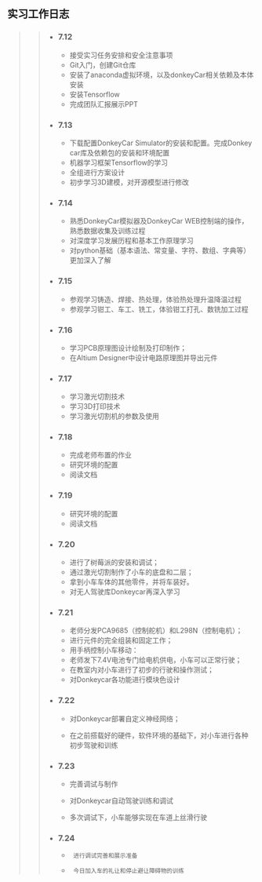 ## 实习工作日志

> > - ###  7.12
> >
> >   - 接受实习任务安排和安全注意事项
> >   - Git入门，创建Git仓库
> >   - 安装了anaconda虚拟环境，以及donkeyCar相关依赖及本体安装
> >   - 安装Tensorflow
> >   - 完成团队汇报展示PPT
> >
> > - ### 7.13
> >
> >   - 下载配置DonkeyCar Simulator的安装和配置。完成Donkey car库及依赖包的安装和环境配置
> >   - 机器学习框架Tensorflow的学习
> >   - 全组进行方案设计
> >   - 初步学习3D建模，对开源模型进行修改
> >
> > - ### 7.14
> >
> >   - 熟悉DonkeyCar模拟器及DonkeyCar WEB控制端的操作，熟悉数据收集及训练过程
> >   - 对深度学习发展历程和基本工作原理学习
> >   - 对python基础（基本语法、常变量、字符、数组、字典等）更加深入了解
> >
> > - ### 7.15
> >
> >   - 参观学习铸造、焊接、热处理，体验热处理升温降温过程
> >   - 参观学习钳工、车工、铣工，体验钳工打孔、数铣加工过程
> >
> > - ### 7.16
> >
> >   - 学习PCB原理图设计绘制及打印制作；
> >   - 在Altium Designer中设计电路原理图并导出元件
> >
> > - ### 7.17
> >
> >   - 学习激光切割技术
> >   - 学习3D打印技术
> >   - 学习激光切割机的参数及使用
> >
> > - ### 7.18
> >
> >   - 完成老师布置的作业
> >   - 研究环境的配置
> >   - 阅读文档
> >
> > - ### 7.19
> >
> >   - 研究环境的配置
> >   - 阅读文档
> >
> > - ### 7.20
> >
> >   - 进行了树莓派的安装和调试；
> >   - 通过激光切割制作了小车的底盘和二层；
> >   - 拿到小车车体的其他零件，并将车装好。
> >   - 对无人驾驶库Donkeycar再深入学习
> >
> > - ### 7.21
> >
> >   - 老师分发PCA9685（控制舵机）和L298N（控制电机）；
> >   - 进行元件的完全组装和固定工作；
> >   - 用手柄控制小车移动：
> >   - 老师发下7.4V电池专门给电机供电，小车可以正常行驶；
> >   - 在教室内对小车进行了初步的行驶和操作测试；
> >   - 对Donkeycar各功能进行模块色设计
> >
> > - ### 7.22
> >
> >   - 对Donkeycar部署自定义神经网络；
> >
> >   - 在之前搭载好的硬件，软件环境的基础下，对小车进行各种初步驾驶和训练
> >
> > - ### 7.23
> >
> >   - 完善调试与制作
> >
> >   - 对Donkeycar自动驾驶训练和调试
> >
> >   - 多次调试下，小车能够实现在车道上丝滑行驶
> >
> > - ### 7.24
> >
> >   -      进行调试完善和展示准备
> >   -      今日加入车的礼让和停止避让障碍物的训练

